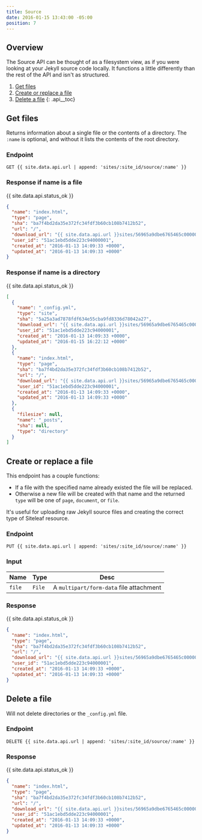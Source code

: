 ```yaml
---
title: Source
date: 2016-01-15 13:43:00 -05:00
position: 7
---
```


## Overview

The Source API can be thought of as a filesystem view, as if you were looking at your Jekyll source code locally. It functions a little differently than the rest of the API and isn't as structured.

1. [Get files](#Get-files)
1. [Create or replace a file](#create-or-replace-a-file)
1. [Delete a file](#delete-a-file)
{: .api__toc}




## Get files

Returns information about a single file or the contents of a directory. The `:name` is optional, and without it lists the contents of the root directory.

### Endpoint

~~~
GET {{ site.data.api.url | append: 'sites/:site_id/source/:name' }}
~~~

### Response if name is a file

{{ site.data.api.status_ok }}
~~~ json
{
  "name": "index.html",
  "type": "page",
  "sha": "ba7f4bd2da35e372fc34fdf3b60cb108b7412b52",
  "url": "/",
  "download_url": "{{ site.data.api.url }}sites/56965a9dbe6765465c000007/source/index.html?download",
  "user_id": "51ac1ebd5dde223c94000001",
  "created_at": "2016-01-13 14:09:33 +0000",
  "updated_at": "2016-01-13 14:09:33 +0000"
}
~~~

### Response if name is a directory

{{ site.data.api.status_ok }}
~~~ json
[
  {
    "name": "_config.yml",
    "type": "site",
    "sha": "5a25a3ad7878fdf634e55cba9fd8336d78042a27",
    "download_url": "{{ site.data.api.url }}sites/56965a9dbe6765465c000007/source/_config.yml?download",
    "user_id": "51ac1ebd5dde223c94000001",
    "created_at": "2016-01-13 14:09:33 +0000",
    "updated_at": "2016-01-15 16:22:12 +0000"
  },
  {
    "name": "index.html",
    "type": "page",
    "sha": "ba7f4bd2da35e372fc34fdf3b60cb108b7412b52",
    "url": "/",
    "download_url": "{{ site.data.api.url }}sites/56965a9dbe6765465c000007/source/index.html?download",
    "user_id": "51ac1ebd5dde223c94000001",
    "created_at": "2016-01-13 14:09:33 +0000",
    "updated_at": "2016-01-13 14:09:33 +0000"
  },
  {
    "filesize": null,
    "name": "_posts",
    "sha": null,
    "type": "directory"
  }
]
~~~





## Create or replace a file

This endpoint has a couple functions:

- If a file with the specified name already existed the file will be replaced.
- Otherwise a new file will be created with that name and the returned `type` will be one of `page`, `document`, or `file`.

It's useful for uploading raw Jekyll source files and creating the correct type of Siteleaf resource.

### Endpoint

~~~
PUT {{ site.data.api.url | append: 'sites/:site_id/source/:name' }}
~~~

### Input

| Name | Type | Desc |
|------|------|------|
| `file` | `File` | A `multipart/form-data` file attachment |


### Response

{{ site.data.api.status_ok }}
~~~ json
{
  "name": "index.html",
  "type": "page",
  "sha": "ba7f4bd2da35e372fc34fdf3b60cb108b7412b52",
  "url": "/",
  "download_url": "{{ site.data.api.url }}sites/56965a9dbe6765465c000007/source/index.html?download",
  "user_id": "51ac1ebd5dde223c94000001",
  "created_at": "2016-01-13 14:09:33 +0000",
  "updated_at": "2016-01-13 14:09:33 +0000"
}
~~~





## Delete a file

Will not delete directories or the `_config.yml` file.

### Endpoint

~~~
DELETE {{ site.data.api.url | append: 'sites/:site_id/source/:name' }}
~~~

### Response

{{ site.data.api.status_ok }}
~~~ json
{
  "name": "index.html",
  "type": "page",
  "sha": "ba7f4bd2da35e372fc34fdf3b60cb108b7412b52",
  "url": "/",
  "download_url": "{{ site.data.api.url }}sites/56965a9dbe6765465c000007/source/index.html?download",
  "user_id": "51ac1ebd5dde223c94000001",
  "created_at": "2016-01-13 14:09:33 +0000",
  "updated_at": "2016-01-13 14:09:33 +0000"
}
~~~